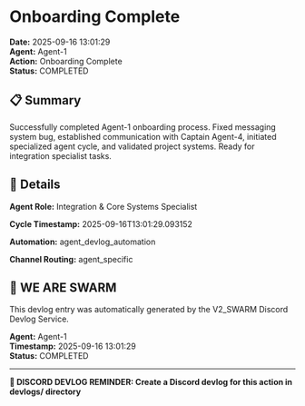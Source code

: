# Onboarding Complete

**Date:** 2025-09-16 13:01:29  
**Agent:** Agent-1  
**Action:** Onboarding Complete  
**Status:** COMPLETED

## 📋 Summary

Successfully completed Agent-1 onboarding process. Fixed messaging system bug, established communication with Captain Agent-4, initiated specialized agent cycle, and validated project systems. Ready for integration specialist tasks.

## 🎯 Details

**Agent Role:** Integration & Core Systems Specialist

**Cycle Timestamp:** 2025-09-16T13:01:29.093152

**Automation:** agent_devlog_automation

**Channel Routing:** agent_specific

## 🐝 WE ARE SWARM

This devlog entry was automatically generated by the V2_SWARM Discord Devlog Service.

**Agent:** Agent-1  
**Timestamp:** 2025-09-16 13:01:29  
**Status:** COMPLETED

---

**📝 DISCORD DEVLOG REMINDER: Create a Discord devlog for this action in devlogs/ directory**
